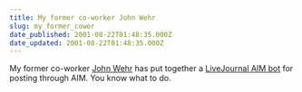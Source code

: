 ```yaml
---
title: My former co-worker John Wehr
slug: my_former_cowor
date_published: 2001-08-22T01:48:35.000Z
date_updated: 2001-08-22T01:48:35.000Z
---
```


My former co-worker [John Wehr](http://www.johnwehr.com) has put together a [LiveJournal AIM bot](http://www.johnwehr.com/ljaimbot/) for posting through AIM. You know what to do.
